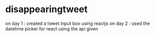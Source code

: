 # disappearingtweet
on day 1 : created a tweet input box using reactjs
on day 2 : used the datetime picker for react using the api given
